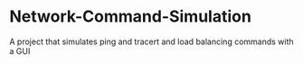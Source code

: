 # Network-Command-Simulation
A project that simulates ping and tracert and load balancing commands with a GUI
